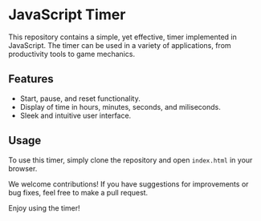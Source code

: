 # JavaScript Timer

This repository contains a simple, yet effective, timer implemented in JavaScript. The timer can be used in a variety of applications, from productivity tools to game mechanics.

## Features
- Start, pause, and reset functionality.
- Display of time in hours, minutes, seconds, and miliseconds.
- Sleek and intuitive user interface.

## Usage
To use this timer, simply clone the repository and open `index.html` in your browser.

We welcome contributions! If you have suggestions for improvements or bug fixes, feel free to make a pull request.

Enjoy using the timer!
